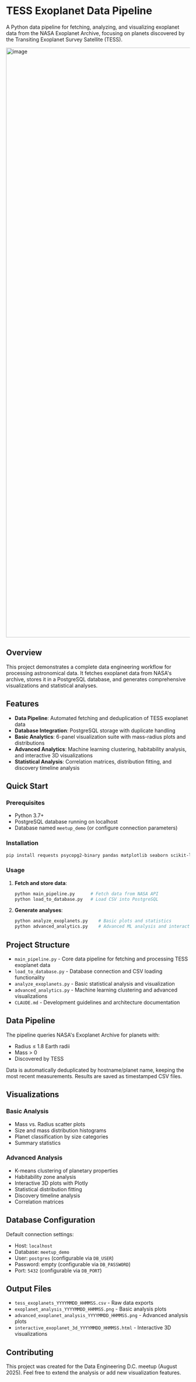 # TESS Exoplanet Data Pipeline

A Python data pipeline for fetching, analyzing, and visualizing exoplanet data from the NASA Exoplanet Archive, focusing on planets discovered by the Transiting Exoplanet Survey Satellite (TESS).

<img width="3224" height="1612" alt="image" src="https://github.com/user-attachments/assets/5626939c-d1a3-4287-b251-551206afd0b4" />

## Overview

This project demonstrates a complete data engineering workflow for processing astronomical data. It fetches exoplanet data from NASA's archive, stores it in a PostgreSQL database, and generates comprehensive visualizations and statistical analyses.

## Features

- **Data Pipeline**: Automated fetching and deduplication of TESS exoplanet data
- **Database Integration**: PostgreSQL storage with duplicate handling
- **Basic Analytics**: 6-panel visualization suite with mass-radius plots and distributions  
- **Advanced Analytics**: Machine learning clustering, habitability analysis, and interactive 3D visualizations
- **Statistical Analysis**: Correlation matrices, distribution fitting, and discovery timeline analysis

## Quick Start

### Prerequisites

- Python 3.7+
- PostgreSQL database running on localhost
- Database named `meetup_demo` (or configure connection parameters)

### Installation

```bash
pip install requests psycopg2-binary pandas matplotlib seaborn scikit-learn plotly scipy
```

### Usage

1. **Fetch and store data**:
   ```bash
   python main_pipeline.py      # Fetch data from NASA API
   python load_to_database.py   # Load CSV into PostgreSQL
   ```

2. **Generate analyses**:
   ```bash
   python analyze_exoplanets.py    # Basic plots and statistics
   python advanced_analytics.py    # Advanced ML analysis and interactive plots
   ```

## Project Structure

- `main_pipeline.py` - Core data pipeline for fetching and processing TESS exoplanet data
- `load_to_database.py` - Database connection and CSV loading functionality  
- `analyze_exoplanets.py` - Basic statistical analysis and visualization
- `advanced_analytics.py` - Machine learning clustering and advanced visualizations
- `CLAUDE.md` - Development guidelines and architecture documentation

## Data Pipeline

The pipeline queries NASA's Exoplanet Archive for planets with:
- Radius ≤ 1.8 Earth radii  
- Mass > 0
- Discovered by TESS

Data is automatically deduplicated by hostname/planet name, keeping the most recent measurements. Results are saved as timestamped CSV files.

## Visualizations

### Basic Analysis
- Mass vs. Radius scatter plots
- Size and mass distribution histograms
- Planet classification by size categories
- Summary statistics

### Advanced Analysis  
- K-means clustering of planetary properties
- Habitability zone analysis
- Interactive 3D plots with Plotly
- Statistical distribution fitting
- Discovery timeline analysis
- Correlation matrices

## Database Configuration

Default connection settings:
- Host: `localhost`
- Database: `meetup_demo` 
- User: `postgres` (configurable via `DB_USER`)
- Password: empty (configurable via `DB_PASSWORD`)
- Port: `5432` (configurable via `DB_PORT`)

## Output Files

- `tess_exoplanets_YYYYMMDD_HHMMSS.csv` - Raw data exports
- `exoplanet_analysis_YYYYMMDD_HHMMSS.png` - Basic analysis plots
- `advanced_exoplanet_analysis_YYYYMMDD_HHMMSS.png` - Advanced analysis plots  
- `interactive_exoplanet_3d_YYYYMMDD_HHMMSS.html` - Interactive 3D visualizations

## Contributing

This project was created for the Data Engineering D.C. meetup (August 2025). Feel free to extend the analysis or add new visualization features.
